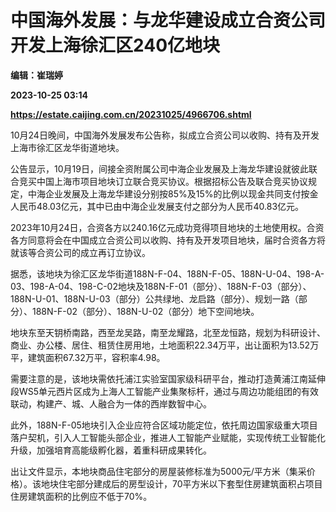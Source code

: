 # 中国海外发展：与龙华建设成立合资公司开发上海徐汇区240亿地块
**编辑：崔瑞婷**

**2023-10-25 03:14**

**https://estate.caijing.com.cn/20231025/4966706.shtml**

10月24日晚间，中国海外发展发布公告称，拟成立合资公司以收购、持有及开发上海市徐汇区龙华街道地块。

公告显示，10月19日，间接全资附属公司中海企业发展及上海龙华建设就彼此联合竞买中国上海市项目地块订立联合竞买协议。根据招标公告及联合竞买协议规定，中海企业发展及上海龙华建设分别按85%及15%的比例以现金共同支付按金人民币48.03亿元，其中已由中海企业发展支付之部分为人民币40.83亿元。

2023年10月24日，合资各方以240.16亿元成功竞得项目地块的土地使用权。合资各方同意将会在中国成立合资公司以收购、持有及开发项目地块，届时合资各方将就该等合资公司的成立再订立协议。

据悉，该地块为徐汇区龙华街道188N-F-04、188N-F-05、188N-U-04、198-A-03、198-A-04、198-C-02地块及188N-F-01（部分）、188N-F-03（部分）、188N-U-01、188N-U-03（部分）公共绿地、龙启路（部分）、规划一路（部分）、188N-F-02（部分）、188N-U-02（部分）地下空间地块。

地块东至天钥桥南路，西至龙吴路，南至龙耀路，北至龙恒路，规划为科研设计、商业、办公楼、居住、租赁住房用地，土地面积22.34万平，出让面积为13.52万平，建筑面积67.32万平，容积率4.98。

需要注意的是，该地块需依托浦江实验室国家级科研平台，推动打造黄浦江南延伸段WS5单元西片区成为上海人工智能产业集聚标杆，通过与周边功能组团的有效联动，构建产、城、人融合为一体的西岸数智中心。

此外，188N-F-05地块引入企业应符合区域功能定位，依托周边国家级重大项目落户契机，引入人工智能头部企业，推进人工智能产业赋能，实现传统工业智能化升级，加强培育高能级孵化器，着重科研成果转化。

出让文件显示，本地块商品住宅部分的房屋装修标准为5000元/平方米（集采价格）。该地块住宅部分建成后的房型设计，70平方米以下套型住房建筑面积占项目住房建筑面积的比例应不低于70%。